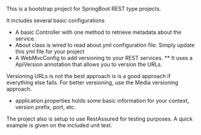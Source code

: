This is a bootstrap project for SpringBoot REST type projects.

It includes several basic configurations
* A basic Controller with one method to retrieve metadata about the service.
* About class is wired to read about.yml configuration file. Simply update this yml file for your project
* A WebMvcConfig to add versioning to your REST services.
** It uses a ApiVersion annotation that allows you to version the URLs.

Versioning URLs is not the best approach is is a good approach if everything else fails.
 For better versioning, use the Media versioning approach.

* application.properties holds some basic information for your context, version prefix, port, etc.


The project also is setup to use RestAssured for testing purposes. A quick example is given on the included unit test.
